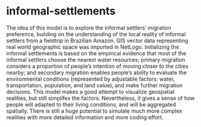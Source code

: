 # informal-settlements

The idea of this model is to explore the informal settlers’ migration preference, building on the understanding of the local reality of informal settlers from a fieldtrip in Brazilian Amazon. GIS vector data representing real world geographic space was imported in NetLogo. Initializing the informal settlements is based on the empirical evidence that most of the informal settlers choose the nearest water resources; primary migration considers a proportion of people’s intention of moving closer to the cities nearby; and secondary migration enables people’s ability to evaluate the environmental conditions (represented by adjustable factors: water, transportation, population, and land value), and make further migration decisions. This model makes a good attempt to visualize geospatial realities, but still simplifes the factors. Nevertheless, it gives a sense of how people will adapted to their living conditions, and will be aggregated spatially. There is still a huge potential to simulate much more complex realities with more detailed information and more coding effort.
